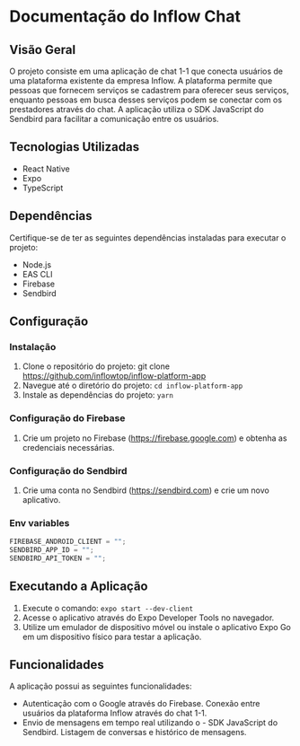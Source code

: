 # Documentação do Inflow Chat

## Visão Geral

O projeto consiste em uma aplicação de chat 1-1 que conecta usuários de uma plataforma existente da empresa Inflow. A plataforma permite que pessoas que fornecem serviços se cadastrem para oferecer seus serviços, enquanto pessoas em busca desses serviços podem se conectar com os prestadores através do chat. A aplicação utiliza o SDK JavaScript do Sendbird para facilitar a comunicação entre os usuários.

## Tecnologias Utilizadas

- React Native
- Expo
- TypeScript

## Dependências

Certifique-se de ter as seguintes dependências instaladas para executar o projeto:

- Node.js
- EAS CLI
- Firebase
- Sendbird

## Configuração

### Instalação

1. Clone o repositório do projeto: git clone https://github.com/inflowtop/inflow-platform-app
2. Navegue até o diretório do projeto: `cd inflow-platform-app`
3. Instale as dependências do projeto: `yarn`

### Configuração do Firebase

1. Crie um projeto no Firebase (https://firebase.google.com) e obtenha as credenciais necessárias.

### Configuração do Sendbird

1. Crie uma conta no Sendbird (https://sendbird.com) e crie um novo aplicativo.

### Env variables

```js
FIREBASE_ANDROID_CLIENT = "";
SENDBIRD_APP_ID = "";
SENDBIRD_API_TOKEN = "";
```

## Executando a Aplicação

1. Execute o comando: `expo start --dev-client`
2. Acesse o aplicativo através do Expo Developer Tools no navegador.
3. Utilize um emulador de dispositivo móvel ou instale o aplicativo Expo Go em um dispositivo físico para testar a aplicação.

## Funcionalidades

A aplicação possui as seguintes funcionalidades:

- Autenticação com o Google através do Firebase.
  Conexão entre usuários da plataforma Inflow através do chat 1-1.
- Envio de mensagens em tempo real utilizando o - SDK JavaScript do Sendbird.
  Listagem de conversas e histórico de mensagens.
